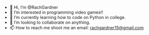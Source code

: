 - 👋 Hi, I’m @RachGardner
- 👀 I’m interested in programming video games!!
- 🌱 I’m currently learning how to code on Python in college.
- 💞️ I’m looking to collaborate on anything.
- 📫 How to reach me shoot me an email: rachgardner15@gmail.com

<!---
RachGardner/RachGardner is a ✨ special ✨ repository because its `README.md` (this file) appears on your GitHub profile.
You can click the Preview link to take a look at your changes.
--->
